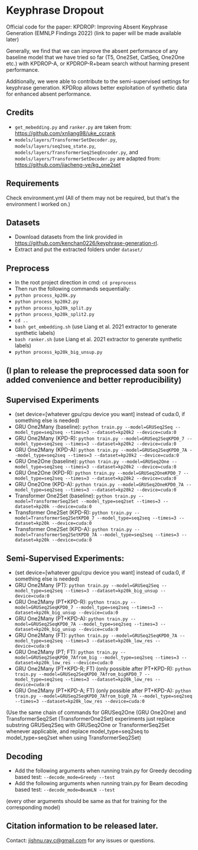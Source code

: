 # Keyphrase Dropout
Official code for the paper: KPDROP: Improving Absent Keyphrase Generation (EMNLP Findings 2022)
(link to paper will be made available later)

Generally, we find that we can improve the absent performance of any baseline model that we have tried so far (T5, One2Set, CatSeq, One2One etc.)  with KPDROP-A, or KPDROP-R+beam search without harming present performance. 

Additionally, we were able to contribute to the semi-supervised settings for keyphrase generation. KPDRop allows better exploitation of synthetic data for enhanced absent performance. 

## Credits
* ```get_mebedding.py``` and ```ranker.py``` are taken from: https://github.com/xnliang98/uke_ccrank
* ```models/layers/TransformerSetDecoder.py```, ```models/layers/seq2seq_state.py```, ```models/layers/TransformerSeq2SeqEncoder.py```, and ```models/layers/TransformerSetDecoder.py``` are adapted from: https://github.com/jiacheng-ye/kg_one2set

## Requirements
Check environment.yml (All of them may not be required, but that's the environment I worked on.)

## Datasets
* Download datasets from the link provided in https://github.com/kenchan0226/keyphrase-generation-rl.
* Extract and put the extracted folders under ```dataset/```

## Preprocess
* In the root project direction in cmd: ```cd preprocess```
* Then run the following commands sequentially:
* ```python process_kp20k.py```
* ```python process_kp20k2.py```
* ```python process_kp20k_split.py```
* ```python process_kp20k_split2.py```
* ```cd ..```
* ```bash get_embedding.sh``` (use Liang et al. 2021 extractor to generate synthetic labels)
* ```bash ranker.sh``` (use Liang et al. 2021 extractor to generate synthetic labels)  
* ```python process_kp20k_big_unsup.py```

## (I plan to release the preprocessed data soon for added convenience and better reproducibility)

## Supervised Experiments
* (set device=[whatever gpu/cpu device you want] instead of cuda:0, if something else is needed)
* GRU One2Many (baseline): ```python train.py --model=GRUSeq2Seq --model_type=seq2seq --times=3 --dataset=kp20k2 --device=cuda:0```
* GRU One2Many (KPD-R): ```python train.py --model=GRUSeq2SeqKPD0_7 --model_type=seq2seq --times=3 --dataset=kp20k2 --device=cuda:0```
* GRU One2Many (KPD-A): ```python train.py --model=GRUSeq2SeqKPD0_7A --model_type=seq2seq --times=3 --dataset=kp20k2 --device=cuda:0```
* GRU One2One (baseline): ```python train.py --model=GRUSeq2One --model_type=seq2seq --times=3 --dataset=kp20k2 --device=cuda:0```
* GRU One2One (KPD-R): ```python train.py --model=GRUSeq2OneKPD0_7 --model_type=seq2seq --times=3 --dataset=kp20k2 --device=cuda:0```
* GRU One2One (KPD-A): ```python train.py --model=GRUSeq2OneKPD0_7A --model_type=seq2seq --times=3 --dataset=kp20k2 --device=cuda:0```
* Transformer One2Set (baseline): ```python train.py --model=TransformerSeq2Set --model_type=seq2set --times=3 --dataset=kp20k --device=cuda:0```
* Transformer One2Set (KPD-R): ```python train.py --model=TransformerSeq2SetKPD0_7 --model_type=seq2seq --times=3 --dataset=kp20k --device=cuda:0```
* Transformer One2Set (KPD-A): ```python train.py --model=TransformerSeq2SetKPD0_7A --model_type=seq2seq --times=3 --dataset=kp20k --device=cuda:0```

## Semi-Supervised Experiments:
* (set device=[whatever gpu/cpu device you want] instead of cuda:0, if something else is needed)
* GRU One2Many (PT): ```python train.py --model=GRUSeq2Seq --model_type=seq2seq --times=3 --dataset=kp20k_big_unsup --device=cuda:0```
* GRU One2Many (PT+KPD-R): ```python train.py --model=GRUSeq2SeqKPD0_7 --model_type=seq2seq --times=3 --dataset=kp20k_big_unsup --device=cuda:0```
* GRU One2Many (PT+KPD-A): ```python train.py --model=GRUSeq2SeqKPD0_7A --model_type=seq2seq --times=3 --dataset=kp20k_big_unsup --device=cuda:0```
* GRU One2Many (FT): ```python train.py --model=GRUSeq2SeqKPD0_7A --model_type=seq2seq --times=3 --dataset=kp20k_low_res --device=cuda:0```
* GRU One2Many (PT; FT): ```python train.py --model=GRUSeq2SeqKPD0_7Afrom_big --model_type=seq2seq --times=3 --dataset=kp20k_low_res --device=cuda:0```
* GRU One2Many (PT+KPD-R; FT) (only possible after PT+KPD-R): ```python train.py --model=GRUSeq2SeqKPD0_7Afrom_bigKPD0_7 --model_type=seq2seq --times=3 --dataset=kp20k_low_res --device=cuda:0```
* GRU One2Many (PT+KPD-A; FT) (only possible after PT+KPD-A): ```python train.py --model=GRUSeq2SeqKPD0_7Afrom_big0_7A --model_type=seq2seq --times=3 --dataset=kp20k_low_res --device=cuda:0```

(Use the same chain of commands for GRUSeq2One (GRU One2One) and TransformerSeq2Set (TransformerOne2Set) experiments just replace substring GRUSeq2Seq with GRUSeq2One or TransformerSeq2Set whenever applicable,
and replace model_type=seq2seq to model_type=seq2set when using TransformerSeq2Set)


## Decoding
* Add the following arguments when running train.py for Greedy decoding based test: ```--decode_mode=Greedy --test``` 
* Add the following arguments when running train.py for Beam decoding based test: ```--decode_mode=BeamLN --test```

(every other arguments should be same as that for training for the corresponding model)


## Citation information to be released later.

Contact: jishnu.ray.c@gmail.com for any issues or questions. 

